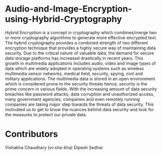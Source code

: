 # Audio-and-Image-Encryption-using-Hybrid-Cryptography
Hybrid Encryption is a concept in cryptography which combines/merge two or more cryptography algorithms to generate more effective encrypted text. 
 The hybrid cryptography provides a combined strength of two different encryption technique that provides a highly secure way of maintaining data security. Due to the critical nature of valuable data, the demand for secure data storage platforms has increased drastically in recent years. This growth in multimedia applications includes
audio, video and image types of data which are widely adopted in operating systems such as wireless multimedia sensor networks, medical field, security, spying, civil and military applications. The multimedia data is stored in an open environment which is considered prone to the security threats hence, security is the prime concern in various fields. With the increasing amount of data security breaches like password attacks, data corruption and unauthorized access, many government agencies, companies and even remotely running companies are taking major step towards the threats of data security. This motivated us to get to know the nuances behind data security and look for the measures to protect our private data.

# Contributors
Vishakha Chaudhary (vi-sha-kha)
Dipesh Sedhai
